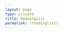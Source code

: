 ```yaml
---
layout: page
type: private
title: ReadingList
permalink: /readinglist/
---
```


<script src="https://cdn.jsdelivr.net/npm/showdown@1.9.0/dist/showdown.min.js"></script>
<script src="/js/readinglist.js"></script>

<div id="readinglist"></div>